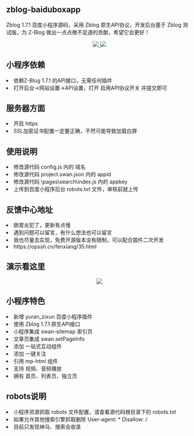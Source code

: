 
<h2>zblog-baiduboxapp</h2>
<P>Zblog 1.7.1 百度小程序源码，采用 Zblog 原生API协议，开发后台基于 Zblog 测试版，为 Z-Blog 做出一点点微不足道的贡献，希望它会更好！</P>
<p align="center">
<a href="https://gitee.com/link?target=https%3A%2F%2Fa.paddle.com%2Fv2%2Fclick%2F16413%2F119403%3Flink%3D1227">
<img src="https://img.shields.io/badge/zblog%20baiduboxapp-By%20彧%20繎%20叔%20叔%20-gray.svg?colorA=655BE1&amp;colorB=4F44D6&amp;style=for-the-badge">
</a>
<a href="https://gitee.com/link?target=https%3A%2F%2Fa.paddle.com%2Fv2%2Fclick%2F16413%2F119403%3Flink%3D2345">
<img src="https://img.shields.io/badge/>_彧繎'%20Blog-https://%20opssh.cn%20%E2%86%92-gray.svg?colorA=61c265&amp;colorB=4CAF50&amp;style=for-the-badge">
</a>
</p>

<h2>小程序依赖</h2>
<li>依赖Z-Blog 1.7.1 的API接口，无需任何插件</li>
<li>打开后台->网站设置->API设置，打开 启用API协议开关 并提交即可</li>

<h2>服务器方面</h2>
<li>开启 https</li>
<li>SSL加密证书配置一定要正确，不然可能导致加载白屏</li>

<h2>使用说明</h2>
<li>修改源代码 config.js 内的 域名</li>
<li>修改源代码 project.swan.json 内的 appid</li>
<li>修改源代码 \pages\search\index.js 内的 appkey</li>
<li>上传到百度小程序后台 robots.txt 文件，审核前就上传</li>

<h2>反馈中心地址</h2>
<li>肠胃炎犯了，更新有点慢</li>
<li>遇到问题可以留言，有什么想法也可以留言</li>
<li>我也尽量去实现，免费开源版本没有限制，可以配合插件二次开发</li>
<li>https://opssh.cn/fenxiang/35.html</li>

<h2>演示看这里</h2>
<p align="center">
<img src="https://oss.opssh.cn/zb_users/upload/2021/11/202111212401_814.png">
</p>

<h2>小程序特色</h2>
<li>新增 yuran_zixun 百度小程序插件</li>
<li>使用 Zblog 1.7.1 原生API接口</li>
<li>小程序集成 swan-sitemap 索引页</li>
<li>文章页集成 swan.setPageInfo </li>
<li>添加 一站式互动组件</li>
<li>添加 一键关注</li>
<li>引用 mp-html 组件</li>
<li>支持 视频、音频播放</li>
<li>拥有 首页、列表页、独立页</li>

<h2>robots说明</h2>
<li>小程序资源抓取 robots 文件配置，请查看源代码根目录下的 robots.txt</li>
<li>如果允许其他搜索引擎抓取删除 User-agent: * Disallow: /</li>
<li>目前只发现神马、搜索会收录</li>
